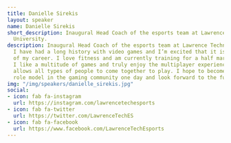 ```yaml
---
title: Danielle Sirekis
layout: speaker
name: Danielle Sirekis
short_description: Inaugural Head Coach of the esports team at Lawrence Technological
  University.
description: Inaugural Head Coach of the esports team at Lawrence Technological University.
  I have had a long history with video games and I’m excited that it is now a part
  of my career. I love fitness and am currently training for a half marathon and triathlon.
  I like a multitude of games and truly enjoy the multiplayer experience because it
  allows all types of people to come together to play. I hope to become a strong female
  role model in the gaming community one day and look forward to the future.
img: "/img/speakers/danielle_sirekis.jpg"
social:
- icon: fab fa-instagram
  url: https://instagram.com/lawrencetechesports
- icon: fab fa-twitter
  url: https://twitter.com/LawrenceTechES
- icon: fab fa-facebook
  url: https://www.facebook.com/LawrenceTechEsports
---
```


